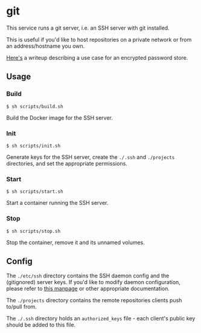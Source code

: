 # git

This service runs a git server, i.e. an SSH server with git installed.

This is useful if you'd like to host repositories on a private network or from an address/hostname you own.

[Here's](https://zbo14.github.io/2020/02/10/Passing-passwords-to-myself.html) a writeup describing a use case for an encrypted password store.

## Usage

### Build

`$ sh scripts/build.sh`

Build the Docker image for the SSH server.

### Init

`$ sh scripts/init.sh`

Generate keys for the SSH server, create the `./.ssh` and `./projects` directories, and set the appropriate permissions.

### Start

`$ sh scripts/start.sh`

Start a container running the SSH server.

### Stop

`$ sh scripts/stop.sh`

Stop the container, remove it and its unnamed volumes.

## Config

The `./etc/ssh` directory contains the SSH daemon config and the (gitignored) server keys. If you'd like to modify daemon configuration, please refer to [this manpage](https://linux.die.net/man/5/sshd_config) or other appropriate documentation.

The `./projects` directory contains the remote repositories clients push to/pull from.

The `./.ssh` directory holds an `authorized_keys` file - each client's public key should be added to this file.
